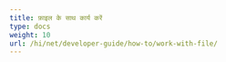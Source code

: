 ```yaml
---
title: फ़ाइल के साथ कार्य करें
type: docs
weight: 10
url: /hi/net/developer-guide/how-to/work-with-file/
---
```

